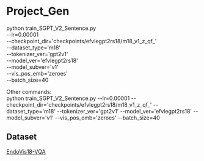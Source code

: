 # Project_Gen
python train_SGPT_V2_Sentence.py \
--lr=0.00001 \
--checkpoint_dir='checkpoints/efvlegpt2rs18/m18_v1_z_qf_' \
--dataset_type='m18' \
--tokenizer_ver='gpt2v1' \
--model_ver='efvlegpt2rs18' \
--model_subver='v1' \
--vis_pos_emb='zeroes'\
--batch_size=40

Other commands:<br>
python train_SGPT_V2_Sentence.py --lr=0.00001 --checkpoint_dir='checkpoints/efvlegpt2rs18/m18_v1_z_qf_' --dataset_type='m18' --tokenizer_ver='gpt2v1' --model_ver='efvlegpt2rs18' --model_subver='v1' --vis_pos_emb='zeroes' --batch_size=40

## Dataset
[EndoVis18-VQA](https://drive.google.com/file/d/1K5YnSPMPvn2x1gtRAw2ZfxIqoIo2DX3I)
